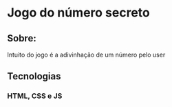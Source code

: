 <h1>Jogo do número secreto</h1>

<h2>Sobre:</h2>

<p>Intuito do jogo é a adivinhação de um número pelo user</p>

## Tecnologias

<h3>HTML, CSS e JS</h3>